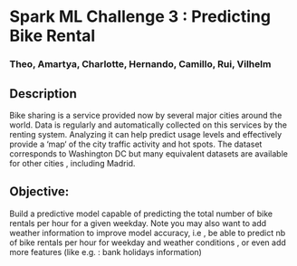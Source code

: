 <h1>Spark ML Challenge 3 : Predicting Bike Rental</h1>

<h3>Theo, Amartya, Charlotte, Hernando, Camillo, Rui, Vilhelm</h3>
<h2>Description</h2>
<p>Bike sharing is a service provided now by several major cities around the world. Data is regularly and automatically collected on this services by the renting system. Analyzing it can help predict usage levels and effectively provide a ‘map‘ of the city traffic activity and hot spots. The dataset corresponds to Washington DC​ but many equivalent datasets are available for other cities , including Madrid​.</p>
<h2>Objective:</h2>
<p>Build a predictive model capable of predicting the total number of bike rentals per hour for a given weekday. Note​ you may also want to add weather information to improve model accuracy, i.e , be able to predict nb of bike rentals per hour for weekday and weather conditions , or even add more features (like e.g. : bank holidays information)</p>

